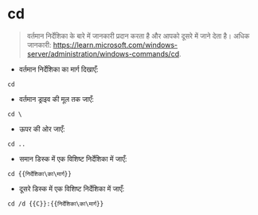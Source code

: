 # cd

> वर्तमान निर्देशिका के बारे में जानकारी प्रदान करता है और आपको दूसरे में जाने देता है।
> अधिक जानकारी: <https://learn.microsoft.com/windows-server/administration/windows-commands/cd>.

- वर्तमान निर्देशिका का मार्ग दिखाएँ:

`cd`

- वर्तमान ड्राइव की मूल तक जाएँ:

`cd \`

- ऊपर की ओर जाएँ:

`cd ..`

- समान डिस्क में एक विशिष्ट निर्देशिका में जाएँ:

`cd {{निर्देशिका\का\मार्ग}}`

- दूसरे डिस्क में एक विशिष्ट निर्देशिका में जाएँ:

`cd /d {{C}}:{{निर्देशिका\का\मार्ग}}`
